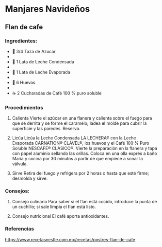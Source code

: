 # Manjares Navideños
## Flan de cafe 
### Ingredientes: 
- 🧂 3/4 Taza de Azucar 
-
- 🥛 1 Lata de Leche Condensada 
-
- 🥤 1 Lata de Leche Evaporada 
-
- 🥚 6 Huevos
-
- ☕ 2 Cucharadas de Café 100 % puro soluble 
### Procedimientos 
1.  Calienta
Vierte el azúcar en una flanera y calienta sobre el fuego para que se derrita y se forme el caramelo; ladea el molde para cubrir la superficie y las paredes. Reserva.

2.  Licúa
Licúa la Leche Condensada LA LECHERA® con la Leche Evaporada CARNATION® CLAVEL®, los huevos y el Café 100 % Puro Soluble NESCAFÉ® CLÁSICO®. Vierte la preparación en la flanera y tapa con papel aluminio sellando las orillas. Coloca en una olla exprés a baño María y cocina por 30 minutos a partir de que empiece a sonar la válvula.

3. Sirve
Retira del fuego y refrigera por 2 horas o hasta que esté firme; desmolda y sirve.

### Consejos: 
1. Consejo culinario
Para saber si el flan está cocido, introduce la punta de un cuchillo; si sale limpia el flan está listo.

2. Consejo nutricional
El café aporta antioxidantes.


### Referencias 
https://www.recetasnestle.com.mx/recetas/postres-flan-de-cafe
